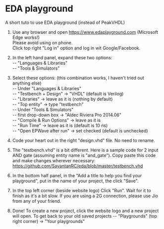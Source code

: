 # EDA playground

A short tuto to use EDA playground (instead of PeakVHDL)

1. Use any browser and open https://www.edaplayground.com (Microsoft Edge works!)  
Please avoid using on phone.  
Click top right "Log in" option and log in wit Google/Facebook.  

2. In the left hand panel, expand these two options:  
-- "Languages & Libraries"  
-- "Tools & Simulators"  

3. Select these options: (this combination works, I haven't tried out anything else)  
-- Under "Languages & Libraries"  
  -- "Testbench + Design" -> "VHDL" (default is Verilog)  
  -- "Libraries" -> leave as it is (nothing by default)  
  -- "Top entity" -> type "testbench"  
-- Under "Tools & Simulators"  
  -- first drop-down box -> "Aldec Riviera Pro 2014.06"  
  -- "Compile & Run Options" -> leave as it is  
  -- "Run Time" -> leave as it is (default is 10 ns)  
  -- "Open EPWave after run" -> set checked (default is unchecked)  

4. Code your heart out in the right "design.vhd" file. No need to rename.

5. The "testbench.vhd" is a bit different. Here is a sample code for 2 input AND gate (assuming entity name is "and_gate"). Copy paste this code and make changes wherever necessary:  
https://github.com/SayantanRC/eda/blob/master/testbench.vhd  

6. In the bottom half panel, in the "Add a title to help you find your playground", put in the name of your project, the click "Save".  

7. In the top left corner (beside website logo) Click "Run". Wait for it to finish as it's a bit slow. If you are using a 2G connection, please use Jio from any of your friend.  

8. Done! To create a new project, click the website logo and a new project will open. To get back to your old saved projects
-- "Playgrounds" (top right corner) -> "Your playgrounds"  
